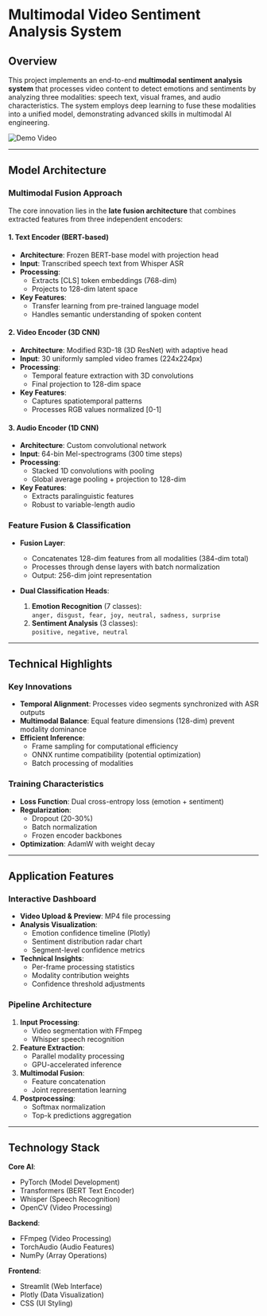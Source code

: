 # Multimodal Video Sentiment Analysis System



## Overview
This project implements an end-to-end **multimodal sentiment analysis system** that processes video content to detect emotions and sentiments by analyzing three modalities: speech text, visual frames, and audio characteristics. The system employs deep learning to fuse these modalities into a unified model, demonstrating advanced skills in multimodal AI engineering.

![Demo Video](https://github.com/user-attachments/assets/6ad94741-57bb-438e-82cd-cf10721e9699)

---

## Model Architecture

### Multimodal Fusion Approach
The core innovation lies in the **late fusion architecture** that combines extracted features from three independent encoders:

#### 1. Text Encoder (BERT-based)
- **Architecture**: Frozen BERT-base model with projection head
- **Input**: Transcribed speech text from Whisper ASR
- **Processing**:
  - Extracts [CLS] token embeddings (768-dim)
  - Projects to 128-dim latent space
- **Key Features**:
  - Transfer learning from pre-trained language model
  - Handles semantic understanding of spoken content

#### 2. Video Encoder (3D CNN)
- **Architecture**: Modified R3D-18 (3D ResNet) with adaptive head
- **Input**: 30 uniformly sampled video frames (224x224px)
- **Processing**:
  - Temporal feature extraction with 3D convolutions
  - Final projection to 128-dim space
- **Key Features**:
  - Captures spatiotemporal patterns
  - Processes RGB values normalized [0-1]

#### 3. Audio Encoder (1D CNN)
- **Architecture**: Custom convolutional network
- **Input**: 64-bin Mel-spectrograms (300 time steps)
- **Processing**:
  - Stacked 1D convolutions with pooling
  - Global average pooling + projection to 128-dim
- **Key Features**:
  - Extracts paralinguistic features
  - Robust to variable-length audio

### Feature Fusion & Classification
- **Fusion Layer**:
  - Concatenates 128-dim features from all modalities (384-dim total)
  - Processes through dense layers with batch normalization
  - Output: 256-dim joint representation

- **Dual Classification Heads**:
  1. **Emotion Recognition** (7 classes):  
     `anger, disgust, fear, joy, neutral, sadness, surprise`
  2. **Sentiment Analysis** (3 classes):  
     `positive, negative, neutral`

---

## Technical Highlights

### Key Innovations
- **Temporal Alignment**: Processes video segments synchronized with ASR outputs
- **Multimodal Balance**: Equal feature dimensions (128-dim) prevent modality dominance
- **Efficient Inference**:
  - Frame sampling for computational efficiency
  - ONNX runtime compatibility (potential optimization)
  - Batch processing of modalities

### Training Characteristics
- **Loss Function**: Dual cross-entropy loss (emotion + sentiment)
- **Regularization**:
  - Dropout (20-30%)
  - Batch normalization
  - Frozen encoder backbones
- **Optimization**: AdamW with weight decay

---

## Application Features

### Interactive Dashboard
- **Video Upload & Preview**: MP4 file processing
- **Analysis Visualization**:
  - Emotion confidence timeline (Plotly)
  - Sentiment distribution radar chart
  - Segment-level confidence metrics
- **Technical Insights**:
  - Per-frame processing statistics
  - Modality contribution weights
  - Confidence threshold adjustments

### Pipeline Architecture
1. **Input Processing**:
   - Video segmentation with FFmpeg
   - Whisper speech recognition
2. **Feature Extraction**:
   - Parallel modality processing
   - GPU-accelerated inference
3. **Multimodal Fusion**:
   - Feature concatenation
   - Joint representation learning
4. **Postprocessing**:
   - Softmax normalization
   - Top-k predictions aggregation

---

## Technology Stack

**Core AI**:
- PyTorch (Model Development)
- Transformers (BERT Text Encoder)
- Whisper (Speech Recognition)
- OpenCV (Video Processing)

**Backend**:
- FFmpeg (Video Processing)
- TorchAudio (Audio Features)
- NumPy (Array Operations)

**Frontend**:
- Streamlit (Web Interface)
- Plotly (Data Visualization)
- CSS (UI Styling)


